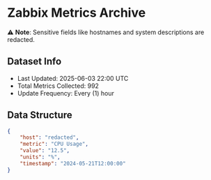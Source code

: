 # Zabbix Metrics Archive

⚠️ **Note**: Sensitive fields like hostnames and system descriptions are redacted.

## Dataset Info
- Last Updated: 2025-06-03 22:00 UTC
- Total Metrics Collected: 992
- Update Frequency: Every (1) hour

## Data Structure
```json
{
    "host": "redacted",
    "metric": "CPU Usage",
    "value": "12.5",
    "units": "%",
    "timestamp": "2024-05-21T12:00:00"
}
```
